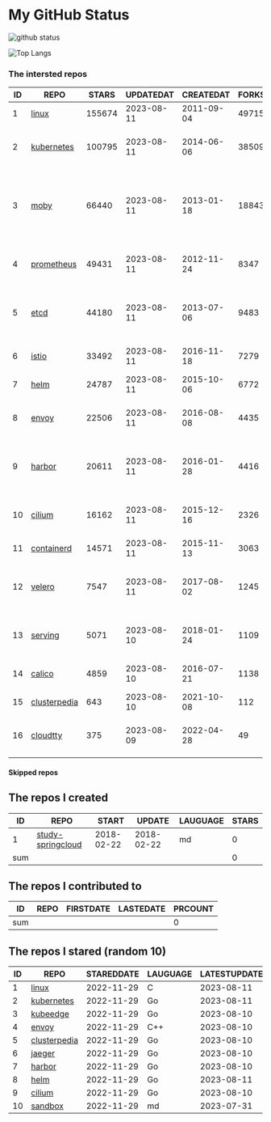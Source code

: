 # My GitHub Status

<img src="https://github-readme-stats-1.yihong0618.vercel.app/api?username=daoqingniu&show_icons=true&&&hide_title=true&count_private=true" alt="github status" />

![Top Langs](https://github-readme-stats-1.yihong0618.vercel.app/api/top-langs/?username=daoqingniu&layout=compact)

<!--START_SECTION:github_repos-->
### The intersted repos
| ID |                              REPO                               | STARS  | UPDATEDAT  | CREATEDAT  | FORKSCOUNT |                                              DESCRIPTIONS                                              |
|----|-----------------------------------------------------------------|--------|------------|------------|------------|--------------------------------------------------------------------------------------------------------|
|  1 | [linux](https://github.com/torvalds/linux)                      | 155674 | 2023-08-11 | 2011-09-04 |      49715 | Linux kernel source tree                                                                               |
|  2 | [kubernetes](https://github.com/kubernetes/kubernetes)          | 100795 | 2023-08-11 | 2014-06-06 |      38509 | Production-Grade Container Scheduling and Management                                                   |
|  3 | [moby](https://github.com/moby/moby)                            |  66440 | 2023-08-11 | 2013-01-18 |      18843 | Moby Project - a collaborative project for the container ecosystem to assemble container-based systems |
|  4 | [prometheus](https://github.com/prometheus/prometheus)          |  49431 | 2023-08-11 | 2012-11-24 |       8347 | The Prometheus monitoring system and time series database.                                             |
|  5 | [etcd](https://github.com/etcd-io/etcd)                         |  44180 | 2023-08-11 | 2013-07-06 |       9483 | Distributed reliable key-value store for the most critical data of a distributed system                |
|  6 | [istio](https://github.com/istio/istio)                         |  33492 | 2023-08-11 | 2016-11-18 |       7279 | Connect, secure, control, and observe services.                                                        |
|  7 | [helm](https://github.com/helm/helm)                            |  24787 | 2023-08-11 | 2015-10-06 |       6772 | The Kubernetes Package Manager                                                                         |
|  8 | [envoy](https://github.com/envoyproxy/envoy)                    |  22506 | 2023-08-11 | 2016-08-08 |       4435 | Cloud-native high-performance edge/middle/service proxy                                                |
|  9 | [harbor](https://github.com/goharbor/harbor)                    |  20611 | 2023-08-11 | 2016-01-28 |       4416 | An open source trusted cloud native registry project that stores, signs, and scans content.            |
| 10 | [cilium](https://github.com/cilium/cilium)                      |  16162 | 2023-08-11 | 2015-12-16 |       2326 | eBPF-based Networking, Security, and Observability                                                     |
| 11 | [containerd](https://github.com/containerd/containerd)          |  14571 | 2023-08-11 | 2015-11-13 |       3063 | An open and reliable container runtime                                                                 |
| 12 | [velero](https://github.com/vmware-tanzu/velero)                |   7547 | 2023-08-11 | 2017-08-02 |       1245 | Backup and migrate Kubernetes applications and their persistent volumes                                |
| 13 | [serving](https://github.com/knative/serving)                   |   5071 | 2023-08-10 | 2018-01-24 |       1109 | Kubernetes-based, scale-to-zero, request-driven compute                                                |
| 14 | [calico](https://github.com/projectcalico/calico)               |   4859 | 2023-08-10 | 2016-07-21 |       1138 | Cloud native networking and network security                                                           |
| 15 | [clusterpedia](https://github.com/clusterpedia-io/clusterpedia) |    643 | 2023-08-10 | 2021-10-08 |        112 | The Encyclopedia of Kubernetes clusters                                                                |
| 16 | [cloudtty](https://github.com/cloudtty/cloudtty)                |    375 | 2023-08-09 | 2022-04-28 |         49 | A Friendly Kubernetes CloudShell (Web Terminal) !                                                      |



#### Skipped repos
<!--END_SECTION:github_repos-->

<!--START_SECTION:my_github-->
## The repos I created
| ID  |                                 REPO                                 |   START    |   UPDATE   | LAUGUAGE | STARS |
|-----|----------------------------------------------------------------------|------------|------------|----------|-------|
|   1 | [study-springcloud](https://github.com/daoqingniu/study-springcloud) | 2018-02-22 | 2018-02-22 | md       |     0 |
| sum |                                                                      |            |            |          |     0 |

## The repos I contributed to
| ID  | REPO | FIRSTDATE | LASTEDATE | PRCOUNT |
|-----|------|-----------|-----------|---------|
| sum |      |           |           |       0 |

## The repos I stared (random 10)
| ID |                              REPO                               | STAREDDATE | LAUGUAGE | LATESTUPDATE |
|----|-----------------------------------------------------------------|------------|----------|--------------|
|  1 | [linux](https://github.com/torvalds/linux)                      | 2022-11-29 | C        | 2023-08-11   |
|  2 | [kubernetes](https://github.com/kubernetes/kubernetes)          | 2022-11-29 | Go       | 2023-08-11   |
|  3 | [kubeedge](https://github.com/kubeedge/kubeedge)                | 2022-11-29 | Go       | 2023-08-10   |
|  4 | [envoy](https://github.com/envoyproxy/envoy)                    | 2022-11-29 | C++      | 2023-08-10   |
|  5 | [clusterpedia](https://github.com/clusterpedia-io/clusterpedia) | 2022-11-29 | Go       | 2023-08-10   |
|  6 | [jaeger](https://github.com/jaegertracing/jaeger)               | 2022-11-29 | Go       | 2023-08-10   |
|  7 | [harbor](https://github.com/goharbor/harbor)                    | 2022-11-29 | Go       | 2023-08-10   |
|  8 | [helm](https://github.com/helm/helm)                            | 2022-11-29 | Go       | 2023-08-11   |
|  9 | [cilium](https://github.com/cilium/cilium)                      | 2022-11-29 | Go       | 2023-08-10   |
| 10 | [sandbox](https://github.com/cncf/sandbox)                      | 2022-11-29 | md       | 2023-07-31   |

<!--END_SECTION:my_github-->
